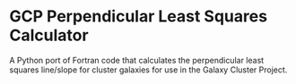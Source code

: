 # GCP Perpendicular Least Squares Calculator
A Python port of Fortran code that calculates the perpendicular least squares line/slope for cluster galaxies for use in the Galaxy Cluster Project.
